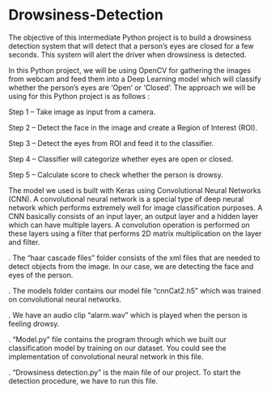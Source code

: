 # Drowsiness-Detection
The objective of this intermediate Python project is to build a drowsiness detection system that will detect that a person’s eyes are closed for a few seconds. This system will alert the driver when drowsiness is detected.

In this Python project, we will be using OpenCV for gathering the images from webcam and feed them into a Deep Learning model which will classify whether the person’s eyes are ‘Open’ or ‘Closed’. The approach we will be using for this Python project is as follows :

Step 1 – Take image as input from a camera.

Step 2 – Detect the face in the image and create a Region of Interest (ROI).

Step 3 – Detect the eyes from ROI and feed it to the classifier.

Step 4 – Classifier will categorize whether eyes are open or closed.

Step 5 – Calculate score to check whether the person is drowsy.

The model we used is built with Keras using Convolutional Neural Networks (CNN). A convolutional neural network is a special type of deep neural network which performs extremely well for image classification purposes. A CNN basically consists of an input layer, an output layer and a hidden layer which can have multiple layers. A convolution operation is performed on these layers using a filter that performs 2D matrix multiplication on the layer and filter.

. The “haar cascade files” folder consists of the xml files that are needed to detect objects from the image. In our case, we are detecting the face and eyes of the person.

. The models folder contains our model file “cnnCat2.h5” which was trained on convolutional neural networks.

. We have an audio clip “alarm.wav” which is played when the person is feeling drowsy.

. “Model.py” file contains the program through which we built our classification model by training on our dataset. You could see the implementation of convolutional neural network in this file.

. “Drowsiness detection.py” is the main file of our project. To start the detection procedure, we have to run this file.
